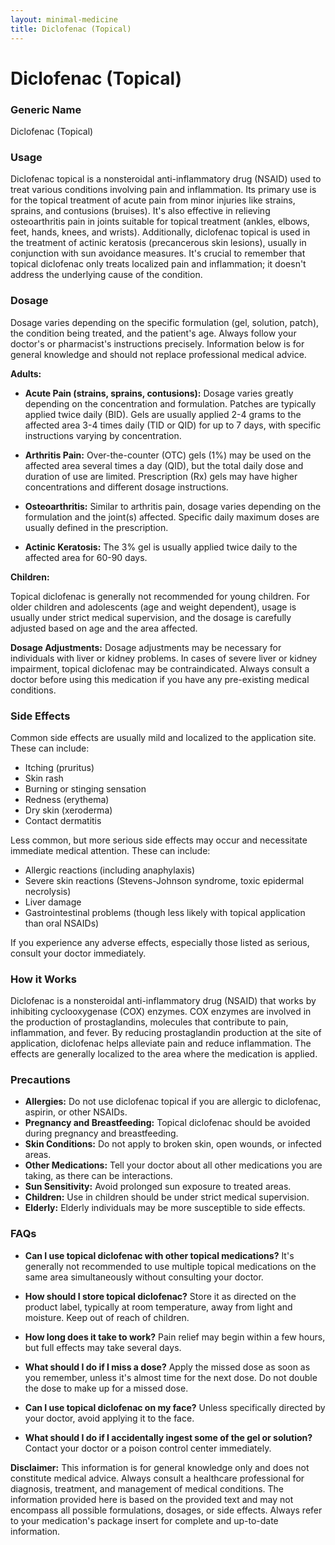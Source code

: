 ```yaml
---
layout: minimal-medicine
title: Diclofenac (Topical)
---
```


# Diclofenac (Topical)
### Generic Name
Diclofenac (Topical)

### Usage

Diclofenac topical is a nonsteroidal anti-inflammatory drug (NSAID) used to treat various conditions involving pain and inflammation.  Its primary use is for the topical treatment of acute pain from minor injuries like strains, sprains, and contusions (bruises). It's also effective in relieving osteoarthritis pain in joints suitable for topical treatment (ankles, elbows, feet, hands, knees, and wrists).  Additionally, diclofenac topical is used in the treatment of actinic keratosis (precancerous skin lesions), usually in conjunction with sun avoidance measures.  It's crucial to remember that topical diclofenac only treats localized pain and inflammation; it doesn't address the underlying cause of the condition.

### Dosage

Dosage varies depending on the specific formulation (gel, solution, patch), the condition being treated, and the patient's age. Always follow your doctor's or pharmacist's instructions precisely.  Information below is for general knowledge and should not replace professional medical advice.


**Adults:**

* **Acute Pain (strains, sprains, contusions):**  Dosage varies greatly depending on the concentration and formulation.  Patches are typically applied twice daily (BID). Gels are usually applied 2-4 grams to the affected area 3-4 times daily (TID or QID) for up to 7 days, with specific instructions varying by concentration.

* **Arthritis Pain:**  Over-the-counter (OTC) gels (1%) may be used on the affected area several times a day (QID), but the total daily dose and duration of use are limited. Prescription (Rx) gels may have higher concentrations and different dosage instructions.


* **Osteoarthritis:**  Similar to arthritis pain, dosage varies depending on the formulation and the joint(s) affected. Specific daily maximum doses are usually defined in the prescription.


* **Actinic Keratosis:** The 3% gel is usually applied twice daily to the affected area for 60-90 days.

**Children:**

Topical diclofenac is generally not recommended for young children.  For older children and adolescents (age and weight dependent), usage is usually under strict medical supervision, and the dosage is carefully adjusted based on age and the area affected.


**Dosage Adjustments:**  Dosage adjustments may be necessary for individuals with liver or kidney problems.  In cases of severe liver or kidney impairment, topical diclofenac may be contraindicated.  Always consult a doctor before using this medication if you have any pre-existing medical conditions.

### Side Effects

Common side effects are usually mild and localized to the application site.  These can include:

* Itching (pruritus)
* Skin rash
* Burning or stinging sensation
* Redness (erythema)
* Dry skin (xeroderma)
* Contact dermatitis

Less common, but more serious side effects may occur and necessitate immediate medical attention.  These can include:

* Allergic reactions (including anaphylaxis)
* Severe skin reactions (Stevens-Johnson syndrome, toxic epidermal necrolysis)
* Liver damage
* Gastrointestinal problems (though less likely with topical application than oral NSAIDs)


If you experience any adverse effects, especially those listed as serious, consult your doctor immediately.


### How it Works

Diclofenac is a nonsteroidal anti-inflammatory drug (NSAID) that works by inhibiting cyclooxygenase (COX) enzymes. COX enzymes are involved in the production of prostaglandins, molecules that contribute to pain, inflammation, and fever. By reducing prostaglandin production at the site of application, diclofenac helps alleviate pain and reduce inflammation.  The effects are generally localized to the area where the medication is applied.

### Precautions

* **Allergies:** Do not use diclofenac topical if you are allergic to diclofenac, aspirin, or other NSAIDs.
* **Pregnancy and Breastfeeding:**  Topical diclofenac should be avoided during pregnancy and breastfeeding.
* **Skin Conditions:** Do not apply to broken skin, open wounds, or infected areas.
* **Other Medications:** Tell your doctor about all other medications you are taking, as there can be interactions.
* **Sun Sensitivity:**  Avoid prolonged sun exposure to treated areas.
* **Children:** Use in children should be under strict medical supervision.
* **Elderly:** Elderly individuals may be more susceptible to side effects.


### FAQs

* **Can I use topical diclofenac with other topical medications?** It's generally not recommended to use multiple topical medications on the same area simultaneously without consulting your doctor.

* **How should I store topical diclofenac?** Store it as directed on the product label, typically at room temperature, away from light and moisture. Keep out of reach of children.

* **How long does it take to work?**  Pain relief may begin within a few hours, but full effects may take several days.

* **What should I do if I miss a dose?** Apply the missed dose as soon as you remember, unless it's almost time for the next dose. Do not double the dose to make up for a missed dose.

* **Can I use topical diclofenac on my face?** Unless specifically directed by your doctor, avoid applying it to the face.

* **What should I do if I accidentally ingest some of the gel or solution?** Contact your doctor or a poison control center immediately.


**Disclaimer:** This information is for general knowledge only and does not constitute medical advice.  Always consult a healthcare professional for diagnosis, treatment, and management of medical conditions.  The information provided here is based on the provided text and may not encompass all possible formulations, dosages, or side effects.  Always refer to your medication's package insert for complete and up-to-date information.
